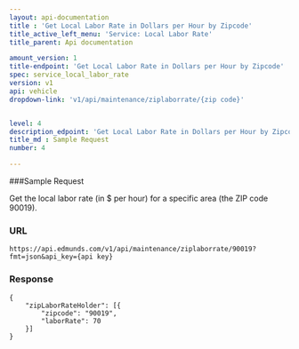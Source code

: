 ```yaml
---
layout: api-documentation
title : 'Get Local Labor Rate in Dollars per Hour by Zipcode'
title_active_left_menu: 'Service: Local Labor Rate'
title_parent: Api documentation

amount_version: 1
title-endpoint: 'Get Local Labor Rate in Dollars per Hour by Zipcode'
spec: service_local_labor_rate
version: v1
api: vehicle
dropdown-link: 'v1/api/maintenance/ziplaborrate/{zip code}'


level: 4
description_edpoint: 'Get Local Labor Rate in Dollars per Hour by Zipcode'
title_md : Sample Request
number: 4

---
```


###Sample Request

Get the local labor rate (in $ per hour) for a specific area (the ZIP code 90019).

### URL

	https://api.edmunds.com/v1/api/maintenance/ziplaborrate/90019?fmt=json&api_key={api key}
	
### Response

	{
	    "zipLaborRateHolder": [{
	        "zipcode": "90019",
	        "laborRate": 70
	    }]
	}